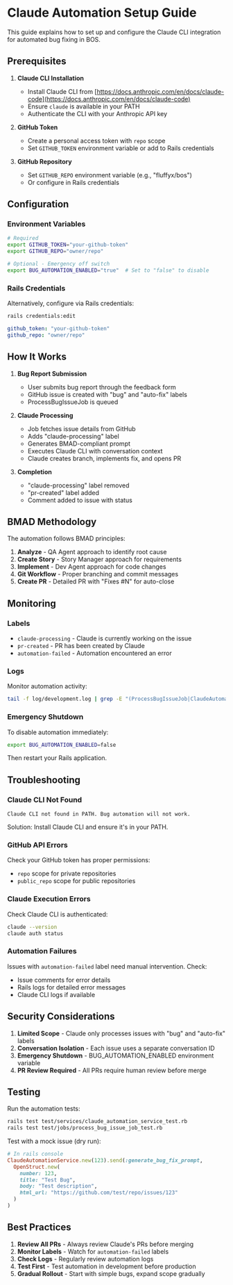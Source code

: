# Claude Automation Setup Guide

This guide explains how to set up and configure the Claude CLI integration for automated bug fixing in BOS.

## Prerequisites

1. **Claude CLI Installation**
   - Install Claude CLI from [https://docs.anthropic.com/en/docs/claude-code](https://docs.anthropic.com/en/docs/claude-code)
   - Ensure `claude` is available in your PATH
   - Authenticate the CLI with your Anthropic API key

2. **GitHub Token**
   - Create a personal access token with `repo` scope
   - Set `GITHUB_TOKEN` environment variable or add to Rails credentials

3. **GitHub Repository**
   - Set `GITHUB_REPO` environment variable (e.g., "fluffyx/bos")
   - Or configure in Rails credentials

## Configuration

### Environment Variables

```bash
# Required
export GITHUB_TOKEN="your-github-token"
export GITHUB_REPO="owner/repo"

# Optional - Emergency off switch
export BUG_AUTOMATION_ENABLED="true"  # Set to "false" to disable
```

### Rails Credentials

Alternatively, configure via Rails credentials:

```bash
rails credentials:edit
```

```yaml
github_token: "your-github-token"
github_repo: "owner/repo"
```

## How It Works

1. **Bug Report Submission**
   - User submits bug report through the feedback form
   - GitHub issue is created with "bug" and "auto-fix" labels
   - ProcessBugIssueJob is queued

2. **Claude Processing**
   - Job fetches issue details from GitHub
   - Adds "claude-processing" label
   - Generates BMAD-compliant prompt
   - Executes Claude CLI with conversation context
   - Claude creates branch, implements fix, and opens PR

3. **Completion**
   - "claude-processing" label removed
   - "pr-created" label added
   - Comment added to issue with status

## BMAD Methodology

The automation follows BMAD principles:

1. **Analyze** - QA Agent approach to identify root cause
2. **Create Story** - Story Manager approach for requirements
3. **Implement** - Dev Agent approach for code changes
4. **Git Workflow** - Proper branching and commit messages
5. **Create PR** - Detailed PR with "Fixes #N" for auto-close

## Monitoring

### Labels

- `claude-processing` - Claude is currently working on the issue
- `pr-created` - PR has been created by Claude
- `automation-failed` - Automation encountered an error

### Logs

Monitor automation activity:

```bash
tail -f log/development.log | grep -E "(ProcessBugIssueJob|ClaudeAutomationService)"
```

### Emergency Shutdown

To disable automation immediately:

```bash
export BUG_AUTOMATION_ENABLED=false
```

Then restart your Rails application.

## Troubleshooting

### Claude CLI Not Found

```
Claude CLI not found in PATH. Bug automation will not work.
```

Solution: Install Claude CLI and ensure it's in your PATH.

### GitHub API Errors

Check your GitHub token has proper permissions:
- `repo` scope for private repositories
- `public_repo` scope for public repositories

### Claude Execution Errors

Check Claude CLI is authenticated:

```bash
claude --version
claude auth status
```

### Automation Failures

Issues with `automation-failed` label need manual intervention. Check:
- Issue comments for error details
- Rails logs for detailed error messages
- Claude CLI logs if available

## Security Considerations

1. **Limited Scope** - Claude only processes issues with "bug" and "auto-fix" labels
2. **Conversation Isolation** - Each issue uses a separate conversation ID
3. **Emergency Shutdown** - BUG_AUTOMATION_ENABLED environment variable
4. **PR Review Required** - All PRs require human review before merge

## Testing

Run the automation tests:

```bash
rails test test/services/claude_automation_service_test.rb
rails test test/jobs/process_bug_issue_job_test.rb
```

Test with a mock issue (dry run):

```ruby
# In rails console
ClaudeAutomationService.new(123).send(:generate_bug_fix_prompt, 
  OpenStruct.new(
    number: 123,
    title: "Test Bug",
    body: "Test description",
    html_url: "https://github.com/test/repo/issues/123"
  )
)
```

## Best Practices

1. **Review All PRs** - Always review Claude's PRs before merging
2. **Monitor Labels** - Watch for `automation-failed` labels
3. **Check Logs** - Regularly review automation logs
4. **Test First** - Test automation in development before production
5. **Gradual Rollout** - Start with simple bugs, expand scope gradually
